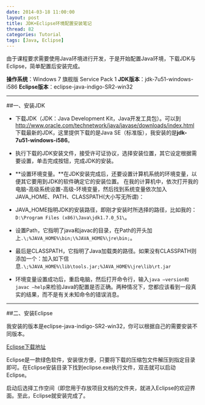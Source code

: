 ```yaml
---
date: 2014-03-18 11:00:00
layout: post
title: JDK+Eclipse环境配置安装笔记
thread: 82
categories: Tutorial
tags: [Java, Eclipse]
---
```


由于课程要求需要使用Java环境进行开发，于是开始配置Java环境，下载JDK与Eclipse，简单配置后安装完成。

**操作系统**：Windows 7 旗舰版 Service Pack 1
**JDK版本**：jdk-7u51-windows-i586
**Eclipse版本**：eclipse-java-indigo-SR2-win32

----

##一、安装JDK

* 下载JDK（JDK：Java Development Kit，Java开发工具包）。可以到<http://www.oracle.com/technetwork/java/javase/downloads/index.html>下载最新的JDK，这里提供下载的是Java SE（标准版），我安装的是**jdk-7u51-windows-i586**。

*  执行下载的JDK安装文件，接受许可证协议，选择安装位置，其它设定根据需要设置，单击完成按钮，完成JDK的安装。

* **设置环境变量。**在JDK安装完成后，还要设置计算机系统的环境变量，以便其它要用到JDK的软件确定它的安装位置。
在我的计算机中，依次打开我的电脑-高级系统设置-高级-环境变量，然后找到系统变量依次加入JAVA_HOME、PATH、CLASSPATH(大小写无所谓)：

 * JAVA_HOME指明JDK的安装路径，即刚才安装时所选择的路径，比如我的：`D:\Program Files (x86)\Java\jdk1.7.0_51\`。

 * 设置Path，它指明了java和javac的目录，在Path的开头加上`.\;%JAVA_HOME%\bin;\%JAVA_HOME%\jre\bin;`。

 * 最后是CLASSPATH，它指明了Java加载类的路径。如果没有CLASSPATH则添加一个：加入如下信息`.\;%JAVA_HOME%\lib\tools.jar;%JAVA_HOME%\jre\lib\rt.jar`

* 环境变量设置成功后，重启电脑，然后打开命令行，输入`java –version和javac –help`来检验Java的配置是否正确。两种情况下，您都应该看到一段真实的结果，而不是有关未知命令的错误消息。

----

##二、安装Eclipse

我安装的版本是eclipse-java-indigo-SR2-win32，你可以根据自己的需要安装不同版本。

[Eclipse下载地址](http://www.eclipse.org/downloads/)

Eclipse是一款绿色软件，安装很方便，只要将下载的压缩包文件解压到指定目录即可。在Eclipse安装目录下找到eclipse.exe执行文件，双击就可以启动Eclipse。

启动后选择工作空间（即您用于存放项目文档的文件夹，就进入Eclipse的欢迎界面。至此，Eclipse就安装完成了。